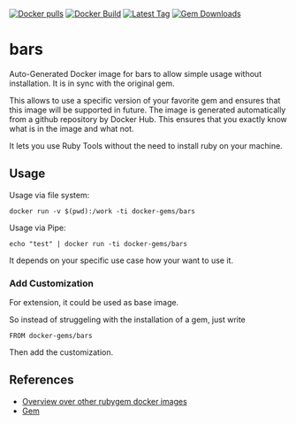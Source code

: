 [![Docker pulls](https://img.shields.io/docker/pulls/rubygem/bars.svg)](https://hub.docker.com/r/rubygem/bars/)
[![Docker Build](https://img.shields.io/docker/automated/rubygem/bars.svg)](https://hub.docker.com/r/rubygem/bars/)
[![Latest Tag](https://img.shields.io/github/tag/docker-rubygem/bars.svg)](https://hub.docker.com/r/rubygem/bars/)
[![Gem Downloads](https://img.shields.io/gem/dt/bars.svg)](https://rubygems.org/gems/bars/)
# bars

Auto-Generated Docker image for bars to allow simple usage without installation.
It is in sync with the original gem.

This allows to use a specific version of your favorite gem and ensures that this image will be supported in future.
The image is generated automatically from a github repository by Docker Hub.
This ensures that you exactly know what is in the image and what not.

It lets you use Ruby Tools without the need to install ruby on your machine.

## Usage

Usage via file system:

`docker run -v $(pwd):/work -ti docker-gems/bars`

Usage via Pipe:

`echo "test" | docker run -ti docker-gems/bars`

It depends on your specific use case how your want to use it.

### Add Customization

For extension, it could be used as base image.

So instead of struggeling with the installation of a gem, just write

`FROM docker-gems/bars`

Then add the customization.

## References

 - [Overview over other rubygem docker images](https://github.com/thinkbot/docker-rubygem)
 - [Gem](https://rubygems.org/gems/bars/)
